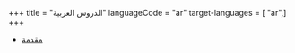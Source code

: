 +++
title = "الدروس العربية"
languageCode = "ar"
target-languages = [ "ar",]
+++

  - [مقدمة](/ar/%D9%85%D9%82%D8%AF%D9%85%D8%A9)
